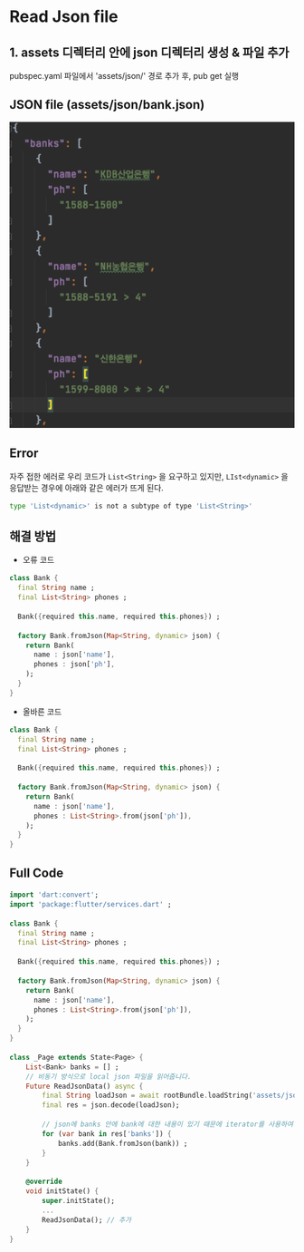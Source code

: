 # Read Json file 

## 1. assets 디렉터리 안에 json 디렉터리 생성 & 파일 추가 

pubspec.yaml 파일에서 'assets/json/' 경로 추가 후, pub get 실행

## JSON file (assets/json/bank.json)
<img src="images/json.png" width="600px">

## Error
자주 접한 에러로 우리 코드가 ```List<String>``` 을 요구하고 있지만, ```LIst<dynamic>``` 을 응답받는 경우에 아래와 같은 에러가 뜨게 된다. 

```bash
type 'List<dynamic>' is not a subtype of type 'List<String>'
```

## 해결 방법

- 오류 코드 
```dart 
class Bank {
  final String name ;
  final List<String> phones ;

  Bank({required this.name, required this.phones}) ;

  factory Bank.fromJson(Map<String, dynamic> json) {
    return Bank(
      name : json['name'],
      phones : json['ph'], 
    );
  }
}
```

- 올바른 코드
```dart 
class Bank {
  final String name ;
  final List<String> phones ;

  Bank({required this.name, required this.phones}) ;

  factory Bank.fromJson(Map<String, dynamic> json) {
    return Bank(
      name : json['name'],
      phones : List<String>.from(json['ph']), 
    );
  }
}
```

## Full Code 

``` dart 
import 'dart:convert';
import 'package:flutter/services.dart' ;

class Bank {
  final String name ;
  final List<String> phones ;

  Bank({required this.name, required this.phones}) ;

  factory Bank.fromJson(Map<String, dynamic> json) {
    return Bank(
      name : json['name'],
      phones : List<String>.from(json['ph']), 
    );
  }
}

class _Page extends State<Page> {
    List<Bank> banks = [] ;
    // 비동기 방식으로 local json 파일을 읽어줍니다. 
    Future ReadJsonData() async {
        final String loadJson = await rootBundle.loadString('assets/json/bank.json');
        final res = json.decode(loadJson);

        // json에 banks 안에 bank에 대한 내용이 있기 때문에 iterator를 사용하여 하나씩 추가해줍니다. 
        for (var bank in res['banks']) {
            banks.add(Bank.fromJson(bank)) ;
        }
    }

    @override
    void initState() {
        super.initState();
        ... 
        ReadJsonData(); // 추가 
    }
}
```